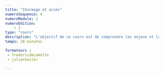 ```yaml
---
title: "Stockage et accès"
numeroSequence: 4
numeroModule: 2
numeroEdition:
    - 1
type: "cours"
description: "L'objectif de ce cours est de comprendre les enjeux et les bonnes pratiques dans l'utilisation des solutions stockages et la gestion de leurs accès"
temps: 20 minutes

formateurs :
 - fredericdeLamotte
 - julienSeiler

---
```

